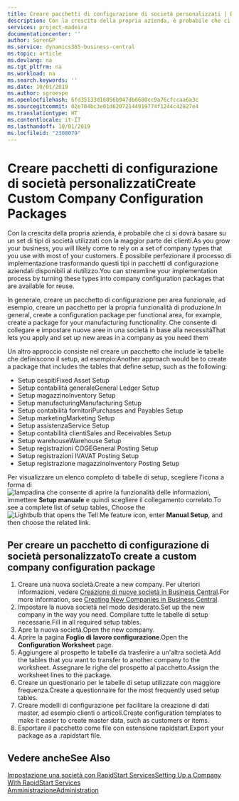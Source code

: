 ```yaml
---
title: Creare pacchetti di configurazione di società personalizzati | Documenti Microsoft
description: Con la crescita della propria azienda, è probabile che ci si dovrà basare su un set di tipi di società utilizzati con la maggior parte dei clienti. È possibile perfezionare il processo di implementazione trasformando questi tipi in pacchetti di configurazione aziendali disponibili al riutilizzo.
services: project-madeira
documentationcenter: ''
author: SorenGP
ms.service: dynamics365-business-central
ms.topic: article
ms.devlang: na
ms.tgt_pltfrm: na
ms.workload: na
ms.search.keywords: ''
ms.date: 10/01/2019
ms.author: sgroespe
ms.openlocfilehash: 6fd35133d16056b947db6680cc9a76cfccaa6a3c
ms.sourcegitcommit: 02e704bc3e01d62072144919774f1244c42827e4
ms.translationtype: HT
ms.contentlocale: it-IT
ms.lasthandoff: 10/01/2019
ms.locfileid: "2308079"
---
```

# <a name="create-custom-company-configuration-packages"></a><span data-ttu-id="afd46-104">Creare pacchetti di configurazione di società personalizzati</span><span class="sxs-lookup"><span data-stu-id="afd46-104">Create Custom Company Configuration Packages</span></span>
<span data-ttu-id="afd46-105">Con la crescita della propria azienda, è probabile che ci si dovrà basare su un set di tipi di società utilizzati con la maggior parte dei clienti.</span><span class="sxs-lookup"><span data-stu-id="afd46-105">As you grow your business, you will likely come to rely on a set of company types that you use with most of your customers.</span></span> <span data-ttu-id="afd46-106">È possibile perfezionare il processo di implementazione trasformando questi tipi in pacchetti di configurazione aziendali disponibili al riutilizzo.</span><span class="sxs-lookup"><span data-stu-id="afd46-106">You can streamline your implementation process by turning these types into company configuration packages that are available for reuse.</span></span>  

<span data-ttu-id="afd46-107">In generale, creare un pacchetto di configurazione per area funzionale, ad esempio, creare un pacchetto per la propria funzionalità di produzione.</span><span class="sxs-lookup"><span data-stu-id="afd46-107">In general, create a configuration package per functional area, for example, create a package for your manufacturing functionality.</span></span> <span data-ttu-id="afd46-108">Che consente di collegare e impostare nuove aree in una società in base alla necessità</span><span class="sxs-lookup"><span data-stu-id="afd46-108">That lets you apply and set up new areas in a company as you need them</span></span>  

<span data-ttu-id="afd46-109">Un altro approccio consiste nel creare un pacchetto che include le tabelle che definiscono il setup, ad esempio:</span><span class="sxs-lookup"><span data-stu-id="afd46-109">Another approach would be to create a package that includes the tables that define setup, such as the following:</span></span>  

-   <span data-ttu-id="afd46-110">Setup cespiti</span><span class="sxs-lookup"><span data-stu-id="afd46-110">Fixed Asset Setup</span></span>  
-   <span data-ttu-id="afd46-111">Setup contabilità generale</span><span class="sxs-lookup"><span data-stu-id="afd46-111">General Ledger Setup</span></span>  
-   <span data-ttu-id="afd46-112">Setup magazzino</span><span class="sxs-lookup"><span data-stu-id="afd46-112">Inventory Setup</span></span>  
-   <span data-ttu-id="afd46-113">Setup manufacturing</span><span class="sxs-lookup"><span data-stu-id="afd46-113">Manufacturing Setup</span></span>  
-   <span data-ttu-id="afd46-114">Setup contabilità fornitori</span><span class="sxs-lookup"><span data-stu-id="afd46-114">Purchases and Payables Setup</span></span>  
-   <span data-ttu-id="afd46-115">Setup marketing</span><span class="sxs-lookup"><span data-stu-id="afd46-115">Marketing Setup</span></span>  
-   <span data-ttu-id="afd46-116">Setup assistenza</span><span class="sxs-lookup"><span data-stu-id="afd46-116">Service Setup</span></span>  
-   <span data-ttu-id="afd46-117">Setup contabilità clienti</span><span class="sxs-lookup"><span data-stu-id="afd46-117">Sales and Receivables Setup</span></span>  
-   <span data-ttu-id="afd46-118">Setup warehouse</span><span class="sxs-lookup"><span data-stu-id="afd46-118">Warehouse Setup</span></span>  
-   <span data-ttu-id="afd46-119">Setup registrazioni COGE</span><span class="sxs-lookup"><span data-stu-id="afd46-119">General Posting Setup</span></span>  
-   <span data-ttu-id="afd46-120">Setup registrazioni IVA</span><span class="sxs-lookup"><span data-stu-id="afd46-120">VAT Posting Setup</span></span>  
-   <span data-ttu-id="afd46-121">Setup registrazione magazzino</span><span class="sxs-lookup"><span data-stu-id="afd46-121">Inventory Posting Setup</span></span>  

<span data-ttu-id="afd46-122">Per visualizzare un elenco completo di tabelle di setup, scegliere l'icona a forma di ![lampadina che consente di aprire la funzionalità delle informazioni](media/ui-search/search_small.png "Informazioni sull'operazione che si desidera eseguire"), immettere **Setup manuale** e quindi scegliere il collegamento correlato.</span><span class="sxs-lookup"><span data-stu-id="afd46-122">To see a complete list of setup tables, Choose the ![Lightbulb that opens the Tell Me feature](media/ui-search/search_small.png "Tell me what you want to do") icon, enter **Manual Setup**, and then choose the related link.</span></span>  

## <a name="to-create-a-custom-company-configuration-package"></a><span data-ttu-id="afd46-123">Per creare un pacchetto di configurazione di società personalizzato</span><span class="sxs-lookup"><span data-stu-id="afd46-123">To create a custom company configuration package</span></span>  
1.  <span data-ttu-id="afd46-124">Creare una nuova società.</span><span class="sxs-lookup"><span data-stu-id="afd46-124">Create a new company.</span></span> <span data-ttu-id="afd46-125">Per ulteriori informazioni, vedere [Creazione di nuove società in Business Central](about-new-company.md).</span><span class="sxs-lookup"><span data-stu-id="afd46-125">For more information, see [Creating New Companies in Business Central](about-new-company.md).</span></span>  
3.  <span data-ttu-id="afd46-126">Impostare la nuova società nel modo desiderato.</span><span class="sxs-lookup"><span data-stu-id="afd46-126">Set up the new company in the way you need.</span></span> <span data-ttu-id="afd46-127">Compilare tutte le tabelle di setup necessarie.</span><span class="sxs-lookup"><span data-stu-id="afd46-127">Fill in all required setup tables.</span></span>  
4.  <span data-ttu-id="afd46-128">Apre la nuova società.</span><span class="sxs-lookup"><span data-stu-id="afd46-128">Open the new company.</span></span>
5. <span data-ttu-id="afd46-129">Aprire la pagina **Foglio di lavoro configurazione**.</span><span class="sxs-lookup"><span data-stu-id="afd46-129">Open the **Configuration Worksheet** page.</span></span>  
6.  <span data-ttu-id="afd46-130">Aggiungere al prospetto le tabelle da trasferire a un'altra società.</span><span class="sxs-lookup"><span data-stu-id="afd46-130">Add the tables that you want to transfer to another company to the worksheet.</span></span> <span data-ttu-id="afd46-131">Assegnare le righe del prospetto al pacchetto.</span><span class="sxs-lookup"><span data-stu-id="afd46-131">Assign the worksheet lines to the package.</span></span>  
7.  <span data-ttu-id="afd46-132">Creare un questionario per le tabelle di setup utilizzate con maggiore frequenza.</span><span class="sxs-lookup"><span data-stu-id="afd46-132">Create a questionnaire for the most frequently used setup tables.</span></span>  
8.  <span data-ttu-id="afd46-133">Creare modelli di configurazione per facilitare la creazione di dati master, ad esempio clienti o articoli.</span><span class="sxs-lookup"><span data-stu-id="afd46-133">Create configuration templates to make it easier to create master data, such as customers or items.</span></span>  
9.  <span data-ttu-id="afd46-134">Esportare il pacchetto come file con estensione rapidstart.</span><span class="sxs-lookup"><span data-stu-id="afd46-134">Export your package as a .rapidstart file.</span></span>  

## <a name="see-also"></a><span data-ttu-id="afd46-135">Vedere anche</span><span class="sxs-lookup"><span data-stu-id="afd46-135">See Also</span></span>  
[<span data-ttu-id="afd46-136">Impostazione una società con RapidStart Services</span><span class="sxs-lookup"><span data-stu-id="afd46-136">Setting Up a Company With RapidStart Services</span></span>](admin-set-up-a-company-with-rapidstart.md)  
[<span data-ttu-id="afd46-137">Amministrazione</span><span class="sxs-lookup"><span data-stu-id="afd46-137">Administration</span></span>](admin-setup-and-administration.md)
